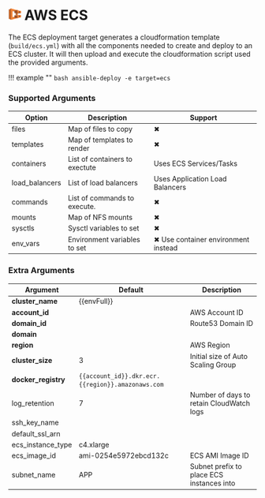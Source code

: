 # <img src="../../images/ecs.png" height=24> AWS ECS

The ECS deployment target generates a cloudformation template (`build/ecs.yml`) with all the components needed to create and deploy to an ECS cluster. It will then upload and execute the cloudformation script used the provided arguments.

!!! example ""
    ```bash
    ansible-deploy -e target=ecs
    ```

### Supported Arguments

| Option         | Description                    | Support                             |
| -------------- | ------------------------------ | ----------------------------------- |
| files          | Map of files to copy           | ✖                                   |
| templates      | Map of templates to render     | ✖                                   |
| containers     | List of containers to exectute | Uses ECS Services/Tasks             |
| load_balancers | List of load balancers         | Uses Application Load Balancers     |
| commands       | List of commands to execute.   | ✖                                   |
| mounts         | Map of NFS mounts              | ✖                                   |
| sysctls        | Sysctl variables to set        | ✖                                   |
| env_vars       | Environment variables to set   | ✖ Use container environment instead |

### Extra Arguments ###

| Argument            | Default                                           | Description                               |
| ------------------- | ------------------------------------------------- | ----------------------------------------- |
| **cluster_name**    | {{envFull}}                                       |                                           |
| **account_id**      |                                                   | AWS Account ID                            |
| **domain_id**       |                                                   | Route53 Domain ID                         |
| **domain**          |                                                   |                                           |
| **region**          |                                                   | AWS Region                                |
| **cluster_size**    | 3                                                 | Initial size of Auto Scaling Group        |
| **docker_registry** | `{{account_id}}.dkr.ecr.{{region}}.amazonaws.com` |                                           |
| log_retention       | 7                                                 | Number of days to retain CloudWatch logs  |
| ssh_key_name        |                                                   |                                           |
| default_ssl_arn     |                                                   |                                           |
| ecs_instance_type   | c4.xlarge                                         |                                           |
| ecs_image_id        | ami-0254e5972ebcd132c                             | ECS AMI Image ID                          |
| subnet_name         | APP                                               | Subnet prefix to place ECS instances into |
